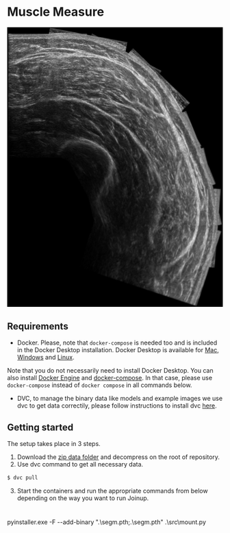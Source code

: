 # Muscle Measure
![alt text](docs/imgs/mount.png)
## Requirements

* Docker. Please, note that `docker-compose` is needed too and is included in
the Docker Desktop installation. Docker Desktop is available for
[Mac](https://docs.docker.com/desktop/install/mac-install/),
[Windows](https://docs.docker.com/desktop/install/windows-install/) and
[Linux](https://docs.docker.com/desktop/install/linux-install/).

Note that you do not necessarily need to install Docker Desktop. You can also
install [Docker Engine](https://docs.docker.com/engine/install/) and
[docker-compose](https://docs.docker.com/compose/install/). In that case,
please use `docker-compose` instead of `docker compose` in all commands below.

* DVC, to manage the binary data like models and example images we use dvc to get data correctily, please follow instructions to install dvc [here](https://dvc.org/). 

## Getting started

The setup takes place in 3 steps.
1. Download the [zip data folder](https://drive.google.com/file/d/1h6Bq0jytUBLhi7TzByROGB1zNm7-4ZRr/view?usp=sharing) and decompress on the root of repository.
2. Use dvc command to get all necessary data.
```bash
$ dvc pull
```

3. Start the containers and run the appropriate commands from below depending on
the way you want to run Joinup.

#

pyinstaller.exe -F --add-binary  ".\segm.pth;.\segm.pth"  .\src\mount.py